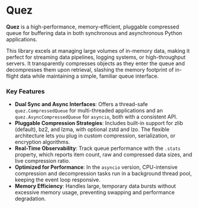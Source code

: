 # **Quez**

**Quez** is a high-performance, memory-efficient, pluggable compressed queue for buffering data in both synchronous and asynchronous Python applications.

This library excels at managing large volumes of in-memory data, making it perfect for streaming data pipelines, logging systems, or high-throughput servers. It transparently compresses objects as they enter the queue and decompresses them upon retrieval, slashing the memory footprint of in-flight data while maintaining a simple, familiar queue interface.

### Key Features

- **Dual Sync and Async Interfaces**: Offers a thread-safe `quez.CompressedQueue` for multi-threaded applications and an `quez.AsyncCompressedQueue` for `asyncio`, both with a consistent API.
- **Pluggable Compression Strategies**: Includes built-in support for zlib (default), bz2, and lzma, with optional zstd and lzo. The flexible architecture lets you plug in custom compression, serialization, or encryption algorithms.
- **Real-Time Observability**: Track queue performance with the `.stats` property, which reports item count, raw and compressed data sizes, and live compression ratio.
- **Optimized for Performance**: In the `asyncio` version, CPU-intensive compression and decompression tasks run in a background thread pool, keeping the event loop responsive.
- **Memory Efficiency**: Handles large, temporary data bursts without excessive memory usage, preventing swapping and performance degradation.